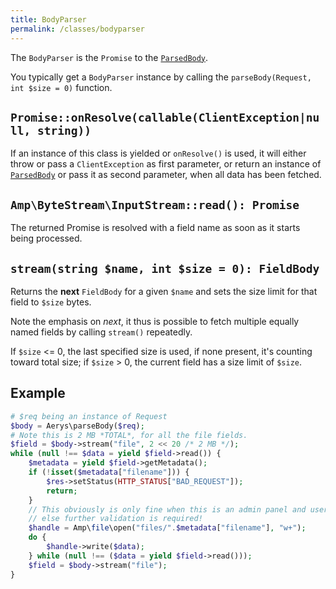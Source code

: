 ```yaml
---
title: BodyParser
permalink: /classes/bodyparser
---
```

The `BodyParser` is the `Promise` to the [`ParsedBody`](parsedbody.html).

You typically get a `BodyParser` instance by calling the `parseBody(Request, int $size = 0)` function.

## `Promise::onResolve(callable(ClientException|null, string))`

If an instance of this class is yielded or `onResolve()` is used, it will either throw or pass a `ClientException` as first parameter, or return an instance of [`ParsedBody`](parsedbody.html) or pass it as second parameter, when all data has been fetched.

## `Amp\ByteStream\InputStream::read(): Promise`

The returned Promise is resolved with a field name as soon as it starts being processed.

## `stream(string $name, int $size = 0): FieldBody`

Returns the **next** `FieldBody` for a given `$name` and sets the size limit for that field to `$size` bytes.

Note the emphasis on _next_, it thus is possible to fetch multiple equally named fields by calling `stream()` repeatedly.

If `$size` <= 0, the last specified size is used, if none present, it's counting toward total size; if `$size` > 0, the current field has a size limit of `$size`.

## Example

```php
# $req being an instance of Request
$body = Aerys\parseBody($req);
# Note this is 2 MB *TOTAL*, for all the file fields.
$field = $body->stream("file", 2 << 20 /* 2 MB */);
while (null !== $data = yield $field->read()) {
	$metadata = yield $field->getMetadata();
	if (!isset($metadata["filename"])) {
		$res->setStatus(HTTP_STATUS["BAD_REQUEST"]);
		return;
	}
	// This obviously is only fine when this is an admin panel and user can be trusted
	// else further validation is required!
	$handle = Amp\file\open("files/".$metadata["filename"], "w+");
	do {
		$handle->write($data);
	} while (null !== ($data = yield $field->read()));
	$field = $body->stream("file");
}
```